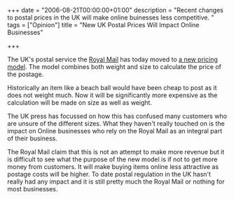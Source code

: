 +++
date = "2006-08-21T00:00:00+01:00"
description = "Recent changes to postal prices in the UK will make online buinesses less competitive. "
tags = ["Opinion"]
title = "New UK Postal Prices Will Impact Online Businesses"

+++

The UK's postal service the [Royal Mail][1] has today moved to [a new pricing model][2]. The model combines both weight and size to calculate the price of the postage.

Historically an item like a beach ball would have been cheap to post as it does not weight much. Now it will be significantly more expensive as the calculation will be made on size as well as weight. 

The UK press has focussed on how this has confused many customers who are unsure of the different sizes. What they haven't really touched on is the impact on Online businesses who rely on the Royal Mail as an integral part of their business. 

The Royal Mail claim that this is not an attempt to make more revenue but it is difficult to see what the purpose of the new model is if not to get more money from customers. 
It will make buying items online less attractive as postage costs will be higher. To date postal regulation in the UK hasn't really had any impact and it is still pretty much the Royal Mail or nothing for most businesses.

 [1]: http://www.royalmail.com/
 [2]: http://www.royalmail.com/portal/rm/content2?catId=400105&mediaId=21100324&campaignid=piptopleftpromo
